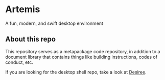 # Artemis
A fun, modern, and swift desktop environment

## About this repo
This repository serves as a metapackage code repository, in addition to a document library that contains things like building instructions, codes of conduct, etc.

If you are looking for the desktop shell repo, take a look at [Desiree](http://www.github.com/artemis-project/desiree).
